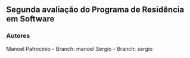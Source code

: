 ## Segunda avaliação do Programa de Residência em Software 


### Autores
Manoel Patrocinio - Branch: manoel
Sergio - Branch: sergio